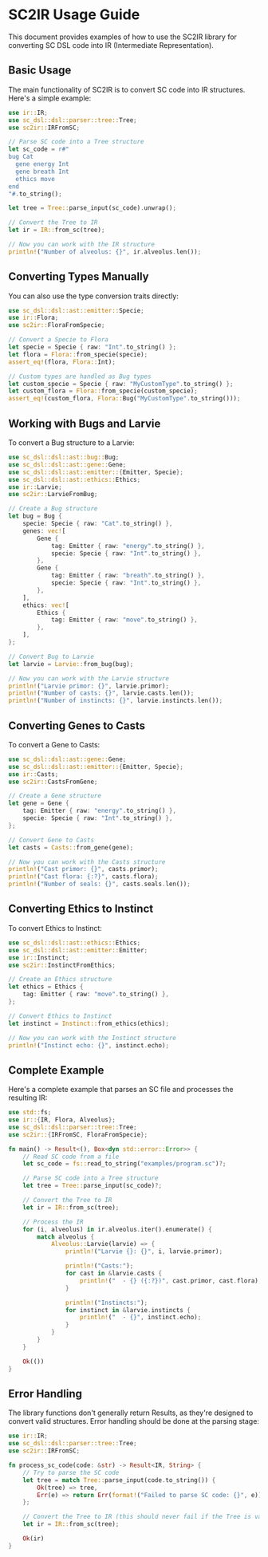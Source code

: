# SC2IR Usage Guide

This document provides examples of how to use the SC2IR library for converting SC DSL code into IR (Intermediate Representation).

## Basic Usage

The main functionality of SC2IR is to convert SC code into IR structures. Here's a simple example:

```rust
use ir::IR;
use sc_dsl::dsl::parser::tree::Tree;
use sc2ir::IRFromSC;

// Parse SC code into a Tree structure
let sc_code = r#"
bug Cat
  gene energy Int
  gene breath Int
  ethics move
end
"#.to_string();

let tree = Tree::parse_input(sc_code).unwrap();

// Convert the Tree to IR
let ir = IR::from_sc(tree);

// Now you can work with the IR structure
println!("Number of alveolus: {}", ir.alveolus.len());
```

## Converting Types Manually

You can also use the type conversion traits directly:

```rust
use sc_dsl::dsl::ast::emitter::Specie;
use ir::Flora;
use sc2ir::FloraFromSpecie;

// Convert a Specie to Flora
let specie = Specie { raw: "Int".to_string() };
let flora = Flora::from_specie(specie);
assert_eq!(flora, Flora::Int);

// Custom types are handled as Bug types
let custom_specie = Specie { raw: "MyCustomType".to_string() };
let custom_flora = Flora::from_specie(custom_specie);
assert_eq!(custom_flora, Flora::Bug("MyCustomType".to_string()));
```

## Working with Bugs and Larvie

To convert a Bug structure to a Larvie:

```rust
use sc_dsl::dsl::ast::bug::Bug;
use sc_dsl::dsl::ast::gene::Gene;
use sc_dsl::dsl::ast::emitter::{Emitter, Specie};
use sc_dsl::dsl::ast::ethics::Ethics;
use ir::Larvie;
use sc2ir::LarvieFromBug;

// Create a Bug structure
let bug = Bug {
    specie: Specie { raw: "Cat".to_string() },
    genes: vec![
        Gene {
            tag: Emitter { raw: "energy".to_string() },
            specie: Specie { raw: "Int".to_string() },
        },
        Gene {
            tag: Emitter { raw: "breath".to_string() },
            specie: Specie { raw: "Int".to_string() },
        },
    ],
    ethics: vec![
        Ethics {
            tag: Emitter { raw: "move".to_string() },
        },
    ],
};

// Convert Bug to Larvie
let larvie = Larvie::from_bug(bug);

// Now you can work with the Larvie structure
println!("Larvie primor: {}", larvie.primor);
println!("Number of casts: {}", larvie.casts.len());
println!("Number of instincts: {}", larvie.instincts.len());
```

## Converting Genes to Casts

To convert a Gene to Casts:

```rust
use sc_dsl::dsl::ast::gene::Gene;
use sc_dsl::dsl::ast::emitter::{Emitter, Specie};
use ir::Casts;
use sc2ir::CastsFromGene;

// Create a Gene structure
let gene = Gene {
    tag: Emitter { raw: "energy".to_string() },
    specie: Specie { raw: "Int".to_string() },
};

// Convert Gene to Casts
let casts = Casts::from_gene(gene);

// Now you can work with the Casts structure
println!("Cast primor: {}", casts.primor);
println!("Cast flora: {:?}", casts.flora);
println!("Number of seals: {}", casts.seals.len());
```

## Converting Ethics to Instinct

To convert Ethics to Instinct:

```rust
use sc_dsl::dsl::ast::ethics::Ethics;
use sc_dsl::dsl::ast::emitter::Emitter;
use ir::Instinct;
use sc2ir::InstinctFromEthics;

// Create an Ethics structure
let ethics = Ethics {
    tag: Emitter { raw: "move".to_string() },
};

// Convert Ethics to Instinct
let instinct = Instinct::from_ethics(ethics);

// Now you can work with the Instinct structure
println!("Instinct echo: {}", instinct.echo);
```

## Complete Example

Here's a complete example that parses an SC file and processes the resulting IR:

```rust
use std::fs;
use ir::{IR, Flora, Alveolus};
use sc_dsl::dsl::parser::tree::Tree;
use sc2ir::{IRFromSC, FloraFromSpecie};

fn main() -> Result<(), Box<dyn std::error::Error>> {
    // Read SC code from a file
    let sc_code = fs::read_to_string("examples/program.sc")?;

    // Parse SC code into a Tree structure
    let tree = Tree::parse_input(sc_code)?;

    // Convert the Tree to IR
    let ir = IR::from_sc(tree);

    // Process the IR
    for (i, alveolus) in ir.alveolus.iter().enumerate() {
        match alveolus {
            Alveolus::Larvie(larvie) => {
                println!("Larvie {}: {}", i, larvie.primor);

                println!("Casts:");
                for cast in &larvie.casts {
                    println!("  - {} ({:?})", cast.primor, cast.flora);
                }

                println!("Instincts:");
                for instinct in &larvie.instincts {
                    println!("  - {}", instinct.echo);
                }
            }
        }
    }

    Ok(())
}
```

## Error Handling

The library functions don't generally return Results, as they're designed to convert valid structures. Error handling should be done at the parsing stage:

```rust
use ir::IR;
use sc_dsl::dsl::parser::tree::Tree;
use sc2ir::IRFromSC;

fn process_sc_code(code: &str) -> Result<IR, String> {
    // Try to parse the SC code
    let tree = match Tree::parse_input(code.to_string()) {
        Ok(tree) => tree,
        Err(e) => return Err(format!("Failed to parse SC code: {}", e)),
    };

    // Convert the Tree to IR (this should never fail if the Tree is valid)
    let ir = IR::from_sc(tree);

    Ok(ir)
}
```
